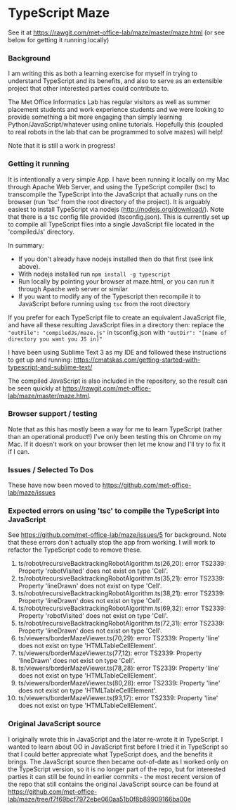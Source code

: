 # TypeScript Maze

See it at https://rawgit.com/met-office-lab/maze/master/maze.html (or see below for getting it running locally)

### Background
I am writing this as both a learning exercise for myself in trying to understand TypeScript and its benefits, and also to serve as an extensible project that other interested parties could contribute to. 

The Met Office Informatics Lab has regular visitors as well as summer placement students and work experience students and we were looking to provide something a bit more engaging than simply learning Python/JavaScript/whatever using online tutorials. Hopefully this (coupled to real robots in the lab that can be programmed to solve mazes) will help!

Note that it is still a work in progress!

### Getting it running
It is intentionally a very simple App. I have been running it locally on my Mac through Apache Web Server, and using the TypeScript compiler (tsc) to transcompile the TypeScript into the JavaScript that actually runs on the browser (run 'tsc' from the root directory of the project). It is arguably easiest to install TypeScript via nodejs (http://nodejs.org/download/). Note that there is a tsc config file provided (tsconfig.json). This is currently set up to compile all TypeScript files into a single JavaScript file located in the 'compiledJs' directory. 

In summary: 
* If you don't already have nodejs installed then do that first (see link above).
* With nodejs installed run `npm install -g typescript`
* Run locally by pointing your browser at maze.html, or you can run it through Apache web server or similar
* If you want to modify any of the Typescript then recompile it to JavaScript before running using `tsc` from the root directory

If you prefer for each TypeScript file to create an equivalent JavaScript file, and have all these resulting JavaScript files in a directory then: replace the `"outFile": "compiledJs/maze.js"` in tsconfig.json with `"outDir": "[name of directory you want you JS in]"`

I have been using Sublime Text 3 as my IDE and followed these instructions to get up and running: https://cmatskas.com/getting-started-with-typescript-and-sublime-text/

The compiled JavaScript is also included in the repository, so the result can be seen quickly at https://rawgit.com/met-office-lab/maze/master/maze.html.

### Browser support / testing
Note that as this has mostly been a way for me to learn TypeScript (rather than an operational product!) I've only been testing this on Chrome on my Mac. If it doesn't work on your browser then let me know and I'll try to fix it if I can.

### Issues / Selected To Dos
These have now been moved to https://github.com/met-office-lab/maze/issues

### Expected errors on using 'tsc' to compile the TypeScript into JavaScript
See https://github.com/met-office-lab/maze/issues/5 for background. Note that these errors don't actually stop the app from working. I will work to refactor the TypeScript code to remove these.

1. ts/robot/recursiveBacktrackingRobotAlgorithm.ts(26,20): error TS2339: Property 'robotVisited' does not exist on type 'Cell'.
2. ts/robot/recursiveBacktrackingRobotAlgorithm.ts(35,21): error TS2339: Property 'lineDrawn' does not exist on type 'Cell'.
3. ts/robot/recursiveBacktrackingRobotAlgorithm.ts(38,21): error TS2339: Property 'lineDrawn' does not exist on type 'Cell'.
4. ts/robot/recursiveBacktrackingRobotAlgorithm.ts(69,32): error TS2339: Property 'robotVisited' does not exist on type 'Cell'.
5. ts/robot/recursiveBacktrackingRobotAlgorithm.ts(72,31): error TS2339: Property 'lineDrawn' does not exist on type 'Cell'.
6. ts/viewers/borderMazeViewer.ts(70,29): error TS2339: Property 'line' does not exist on type 'HTMLTableCellElement'.
7. ts/viewers/borderMazeViewer.ts(77,12): error TS2339: Property 'lineDrawn' does not exist on type 'Cell'.
8. ts/viewers/borderMazeViewer.ts(78,28): error TS2339: Property 'line' does not exist on type 'HTMLTableCellElement'.
9. ts/viewers/borderMazeViewer.ts(80,28): error TS2339: Property 'line' does not exist on type 'HTMLTableCellElement'.
10. ts/viewers/borderMazeViewer.ts(93,17): error TS2339: Property 'line' does not exist on type 'HTMLTableCellElement'.


### Original JavaScript source
I originally wrote this in JavaScript and the later re-wrote it in TypeScript. I wanted to learn about OO in JavaScript first before I tried it in TypeScript so that I could better appreciate what TypeScript does, and the benefits it brings. The JavaScript source then became out-of-date as I worked only on the TypeScript version, so it is no longer part of the repo, but for interested parties it can still be found in earlier commits - the most recent version of the repo that still contains the original JavaScript source can be found at https://github.com/met-office-lab/maze/tree/f7f69bcf7972ebe060aa51b0f8b89909166ba00e
